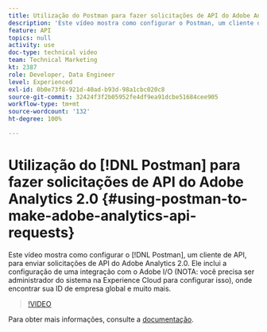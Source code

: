 ```yaml
---
title: Utilização do Postman para fazer solicitações de API do Adobe Analytics 2.0
description: 'Este vídeo mostra como configurar o Postman, um cliente de API, para enviar solicitações de API do Adobe Analytics 2.0. Ele inclui a configuração de uma integração com o Adobe I/O (NOTA: você precisa ser administrador de sistema na Experience Cloud para configurar isso), onde encontrar sua ID de empresa global e muito mais.'
feature: API
topics: null
activity: use
doc-type: technical video
team: Technical Marketing
kt: 2387
role: Developer, Data Engineer
level: Experienced
exl-id: 0b0e73f8-921d-40ad-b93d-98a1cbc020c8
source-git-commit: 32424f3f2b05952fe4df9ea91dcbe51684cee905
workflow-type: tm+mt
source-wordcount: '132'
ht-degree: 100%

---
```


# Utilização do [!DNL Postman] para fazer solicitações de API do Adobe Analytics 2.0 {#using-postman-to-make-adobe-analytics-api-requests}

Este vídeo mostra como configurar o [!DNL Postman], um cliente de API, para enviar solicitações de API do Adobe Analytics 2.0. Ele inclui a configuração de uma integração com o Adobe I/O (NOTA: você precisa ser administrador do sistema na Experience Cloud para configurar isso), onde encontrar sua ID de empresa global e muito mais.

>[!VIDEO](https://video.tv.adobe.com/v/25889/?quality=12)

Para obter mais informações, consulte a [documentação](https://www.adobe.io/apis/experiencecloud/analytics/docs.html#!AdobeDocs/analytics-2.0-apis/master/oauth-postman.md).
